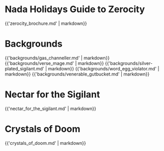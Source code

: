 <h1>Nada Holidays Guide to Zerocity</h1>

{{'zerocity_brochure.md' | markdown}}

<span data-role="pagebreak"></span>

<h1>Backgrounds</h1>

{{'backgrounds/gas_channeller.md' | markdown}}
<span data-role="pagebreak"></span>
{{'backgrounds/verse_mage.md' | markdown}}
<span data-role="pagebreak"></span>
{{'backgrounds/silver-plated_sigilant.md' | markdown}}
<span data-role="pagebreak"></span>
{{'backgrounds/word_egg_violator.md' | markdown}}
<span data-role="pagebreak"></span>
{{'backgrounds/venerable_gutbucket.md' | markdown}}

<span data-role="pagebreak"></span>

<h1>Nectar for the Sigilant</h1>

{{'nectar_for_the_sigilant.md' | markdown}}

<span data-role="pagebreak"></span>

<h1>Crystals of Doom</h1>

{{'crystals_of_doom.md' | markdown}}
